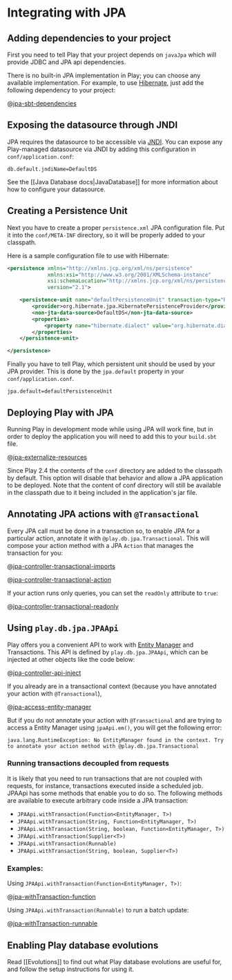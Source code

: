 <!--- Copyright (C) 2009-2016 Lightbend Inc. <https://www.lightbend.com> -->
# Integrating with JPA

## Adding dependencies to your project

First you need to tell Play that your project depends on `javaJpa` which will provide JDBC and JPA api dependencies.

There is no built-in JPA implementation in Play; you can choose any available implementation. For example, to use [Hibernate](http://hibernate.org/), just add the following dependency to your project:

@[jpa-sbt-dependencies](code/jpa.sbt)

## Exposing the datasource through JNDI

JPA requires the datasource to be accessible via [JNDI](http://www.oracle.com/technetwork/java/jndi/index.html). You can expose any Play-managed datasource via JNDI by adding this configuration in `conf/application.conf`:

```
db.default.jndiName=DefaultDS
```

See the [[Java Database docs|JavaDatabase]] for more information about how to configure your datasource.

## Creating a Persistence Unit

Next you have to create a proper `persistence.xml` JPA configuration file. Put it into the `conf/META-INF` directory, so it will be properly added to your classpath.

Here is a sample configuration file to use with Hibernate:

```xml
<persistence xmlns="http://xmlns.jcp.org/xml/ns/persistence"
             xmlns:xsi="http://www.w3.org/2001/XMLSchema-instance"
             xsi:schemaLocation="http://xmlns.jcp.org/xml/ns/persistence http://xmlns.jcp.org/xml/ns/persistence/persistence_2_1.xsd"
             version="2.1">

    <persistence-unit name="defaultPersistenceUnit" transaction-type="RESOURCE_LOCAL">
        <provider>org.hibernate.jpa.HibernatePersistenceProvider</provider>
        <non-jta-data-source>DefaultDS</non-jta-data-source>
        <properties>
            <property name="hibernate.dialect" value="org.hibernate.dialect.H2Dialect"/>
        </properties>
    </persistence-unit>

</persistence>
```

Finally you have to tell Play, which persistent unit should be used by your JPA provider. This is done by the `jpa.default` property in your `conf/application.conf`.

```
jpa.default=defaultPersistenceUnit
```

## Deploying Play with JPA

Running Play in development mode while using JPA will work fine, but in order to deploy the application you will need to add this to your `build.sbt` file.

@[jpa-externalize-resources](code/jpa.sbt)

Since Play 2.4 the contents of the `conf` directory are added to the classpath by default. This option will disable that behavior and allow a JPA application to be deployed. Note that the content of conf directory will still be available in the classpath due to it being included in the application's jar file.

## Annotating JPA actions with `@Transactional`

Every JPA call must be done in a transaction so, to enable JPA for a particular action, annotate it with `@play.db.jpa.Transactional`. This will compose your action method with a JPA `Action` that manages the transaction for you:

@[jpa-controller-transactional-imports](code/controllers/JPAController.java)

@[jpa-controller-transactional-action](code/controllers/JPAController.java)

If your action runs only queries, you can set the `readOnly` attribute to `true`:

@[jpa-controller-transactional-readonly](code/controllers/JPAController.java)

## Using `play.db.jpa.JPAApi`

Play offers you a convenient API to work with [Entity Manager](https://docs.oracle.com/javaee/7/api/javax/persistence/EntityManager.html) and Transactions. This API is defined by `play.db.jpa.JPAApi`, which can be injected at other objects like the code below:

@[jpa-controller-api-inject](code/controllers/JPAController.java)

If you already are in a transactional context (because you have annotated your action with `@Transactional`),

@[jpa-access-entity-manager](code/controllers/JPAController.java)

But if you do not annotate your action with `@Transactional` and are trying to access a Entity Manager using `jpaApi.em()`, you will get the following error:

```
java.lang.RuntimeException: No EntityManager found in the context. Try to annotate your action method with @play.db.jpa.Transactional
```

### Running transactions decoupled from requests

It is likely that you need to run transactions that are not coupled with requests, for instance, transactions executed inside a scheduled job. JPAApi has some methods that enable you to do so. The following methods are available to execute arbitrary code inside a JPA transaction:

* `JPAApi.withTransaction(Function<EntityManager, T>)`
* `JPAApi.withTransaction(String, Function<EntityManager, T>)`
* `JPAApi.withTransaction(String, boolean, Function<EntityManager, T>)`
* `JPAApi.withTransaction(Supplier<T>)`
* `JPAApi.withTransaction(Runnable)`
* `JPAApi.withTransaction(String, boolean, Supplier<T>)`

### Examples:

Using `JPAApi.withTransaction(Function<EntityManager, T>)`:

@[jpa-withTransaction-function](code/controllers/JPAController.java)

Using `JPAApi.withTransaction(Runnable)` to run a batch update:

@[jpa-withTransaction-runnable](code/controllers/JPAController.java)

## Enabling Play database evolutions

Read [[Evolutions]] to find out what Play database evolutions are useful for, and follow the setup instructions for using it.
